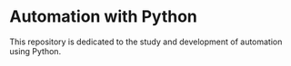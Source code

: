 # Automation with Python

This repository is dedicated to the study and development of automation using Python.

